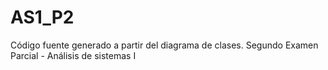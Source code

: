 # AS1_P2
Código fuente generado a partir del diagrama de clases. Segundo Examen Parcial - Análisis de sistemas I
